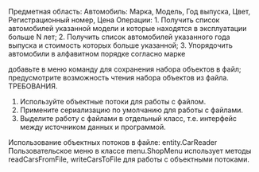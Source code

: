 Предметная область: Автомобиль:
    Марка, Модель, Год выпуска,
    Цвет, Регистрационный номер, Цена
Операции:
    1. Получить список автомобилей указанной
    модели и которые находятся в
    эксплуатации больше N лет;
    2. Получить список автомобилей указанного
    года выпуска и стоимость которых
    больше указанной;
    3. Упорядочить автомобили в алфавитном
    порядке согласно марке


добавьте в меню команду для сохранения набора объектов в файл;
предусмотрите возможность чтения набора объектов из файла.
ТРЕБОВАНИЯ.
1. Используйте объектные потоки для работы с файлом.
2. Примените сериализацию по умолчанию для работы с файлами.
3. Выделите работу с файлами в отдельный класс, т.е. интерфейс между
источником данных и программой.

Использование объектных потоков в файле: entity.CarReader
Пользовательское меню в классе menu.ShopMenu использует методы readCarsFromFile, writeCarsToFile
для работы с объектными потоками.